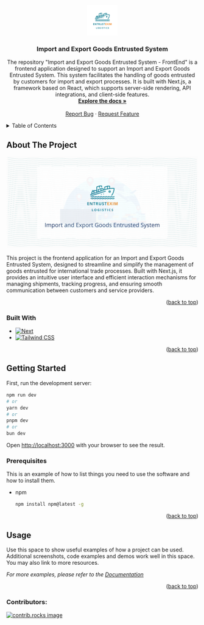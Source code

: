 <br />
<div align="center">
  <a href="https://github.com/ASE-UIT/05.-Import-and-Export-Goods-Entrusted-System-FrontEnd">
    <img src="/public/images/logo.png" alt="Logo" width="80" height="80">
  </a>

<h3 align="center">Import and Export Goods Entrusted System</h3>

  <p align="center">
    The repository "Import and Export Goods Entrusted System - FrontEnd" is a frontend application designed to support an Import and Export Goods Entrusted System. This system facilitates the handling of goods entrusted by customers for import and export processes. It is built with Next.js, a framework based on React, which supports server-side rendering, API integrations, and client-side features.
    <br />
    <a href="https://github.com/github_username/repo_name"><strong>Explore the docs »</strong></a>
    <br />
    <br />
    <a href="https://github.com/ASE-UIT/05.-Import-and-Export-Goods-Entrusted-System-FrontEnd/issues/new?labels=bug">Report Bug</a>
    ·
    <a href="https://github.com/ASE-UIT/05.-Import-and-Export-Goods-Entrusted-System-FrontEnd/issues/new?labels=enhancement">Request Feature</a>
  </p>
</div>

<details>
  <summary>Table of Contents</summary>
  <ol>
    <li>
      <a href="#about-the-project">About The Project</a>
      <ul>
        <li><a href="#built-with">Built With</a></li>
      </ul>
    </li>
    <li>
      <a href="#getting-started">Getting Started</a>
      <ul>
        <li><a href="#prerequisites">Prerequisites</a></li>
      </ul>
    </li>
    <li><a href="#usage">Usage</a></li>
    <li><a href="#contributors">Contributors</a></li>
  </ol>
</details>

## About The Project

[![Product Name Screen Shot][product-screenshot]](https://example.com)

This project is the frontend application for an Import and Export Goods Entrusted System, designed to streamline and simplify the management of goods entrusted for international trade processes. Built with Next.js, it provides an intuitive user interface and efficient interaction mechanisms for managing shipments, tracking progress, and ensuring smooth communication between customers and service providers.

<p align="right">(<a href="#readme-top">back to top</a>)</p>

### Built With

- [![Next][Next.js]][Next-url]
- [![Tailwind CSS][Tailwind CSS Badge]][Tailwind CSS URL]

<p align="right">(<a href="#readme-top">back to top</a>)</p>

## Getting Started

First, run the development server:

```bash
npm run dev
# or
yarn dev
# or
pnpm dev
# or
bun dev
```

Open [http://localhost:3000](http://localhost:3000) with your browser to see the result.

### Prerequisites

This is an example of how to list things you need to use the software and how to install them.

- npm
  ```sh
  npm install npm@latest -g
  ```

<p align="right">(<a href="#readme-top">back to top</a>)</p>

## Usage

Use this space to show useful examples of how a project can be used. Additional screenshots, code examples and demos work well in this space. You may also link to more resources.

_For more examples, please refer to the [Documentation](https://example.com)_

<p align="right">(<a href="#readme-top">back to top</a>)</p>

### Contributors:

<a href="https://github.com/ASE-UIT/05.-Import-and-Export-Goods-Entrusted-System-FrontEnd/graphs/contributors">
  <img src="https://contrib.rocks/image?repo=ASE-UIT/05.-Import-and-Export-Goods-Entrusted-System-FrontEnd" alt="contrib.rocks image" />
</a>

[contributors-shield]: https://img.shields.io/github/contributors/github_username/repo_name.svg?style=for-the-badge
[contributors-url]: https://github.com/ASE-UIT/05.-Import-and-Export-Goods-Entrusted-System-FrontEnd/graphs/contributors
[forks-shield]: https://img.shields.io/github/forks/github_username/repo_name.svg?style=for-the-badge
[forks-url]: https://github.com/github_username/repo_name/network/members
[stars-shield]: https://img.shields.io/github/stars/github_username/repo_name.svg?style=for-the-badge
[stars-url]: https://github.com/github_username/repo_name/stargazers
[issues-shield]: https://img.shields.io/github/issues/github_username/repo_name.svg?style=for-the-badge
[issues-url]: https://github.com/github_username/repo_name/issues
[license-shield]: https://img.shields.io/github/license/github_username/repo_name.svg?style=for-the-badge
[license-url]: https://github.com/github_username/repo_name/blob/master/LICENSE.txt
[linkedin-shield]: https://img.shields.io/badge/-LinkedIn-black.svg?style=for-the-badge&logo=linkedin&colorB=555
[linkedin-url]: https://linkedin.com/in/linkedin_username
[product-screenshot]: public/images/readme-sample.png
[Next.js]: https://img.shields.io/badge/next.js-000000?style=for-the-badge&logo=nextdotjs&logoColor=white
[Next-url]: https://nextjs.org/
[React.js]: https://img.shields.io/badge/React-20232A?style=for-the-badge&logo=react&logoColor=61DAFB
[React-url]: https://reactjs.org/
[Vue.js]: https://img.shields.io/badge/Vue.js-35495E?style=for-the-badge&logo=vuedotjs&logoColor=4FC08D
[Vue-url]: https://vuejs.org/
[Angular.io]: https://img.shields.io/badge/Angular-DD0031?style=for-the-badge&logo=angular&logoColor=white
[Angular-url]: https://angular.io/
[Svelte.dev]: https://img.shields.io/badge/Svelte-4A4A55?style=for-the-badge&logo=svelte&logoColor=FF3E00
[Svelte-url]: https://svelte.dev/
[Laravel.com]: https://img.shields.io/badge/Laravel-FF2D20?style=for-the-badge&logo=laravel&logoColor=white
[Laravel-url]: https://laravel.com
[Bootstrap.com]: https://img.shields.io/badge/Bootstrap-563D7C?style=for-the-badge&logo=bootstrap&logoColor=white
[Bootstrap-url]: https://getbootstrap.com
[JQuery.com]: https://img.shields.io/badge/jQuery-0769AD?style=for-the-badge&logo=jquery&logoColor=white
[JQuery-url]: https://jquery.com
[Tailwind CSS Badge]: https://img.shields.io/badge/TailwindCSS-06B6D4?style=for-the-badge&logo=tailwindcss&logoColor=white
[Tailwind CSS URL]: https://tailwindcss.com/
